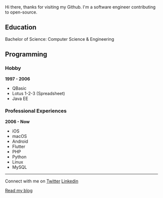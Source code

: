 

Hi there, thanks for visiting my Github. I'm a software engineer contributing to open-source. 

## Education

Bachelor of Science: Computer Science & Engineering


## Programming

### Hobby

**1997 - 2006**

- QBasic
- Lotus 1-2-3 (Spreadsheet)
- Java EE

### Professional Experiences 

**2006 - Now**

- iOS
- macOS
- Android
- Flutter
- PHP
- Python
- Linux
- MySQL

---

Connect with me on [Twitter](https://twitter.com/sminrana) [Linkedin](https://www.linkedin.com/in/sminrana/) 


[Read my blog](https://www.sminrana.com)

